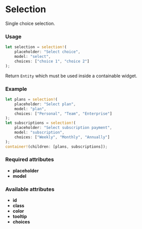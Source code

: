 # Selection

Single choice selection.

### Usage
```rust
let selection = selection!(
    placeholder: "Select choice",
    model: "select",
    choices: ["choice 1", "choice 2"]
);
```
Return `Entity` which must be used inside a containable widget.

### Example
```rust
let plans = selection!(
    placeholder: "Select plan",
    model: "plan",
    choices: ["Personal", "Team", "Enterprise"]
);
let subscriptions = selection!(
    placeholder: "Select subscription payment",
    model: "subscription",
    choices: ["Weekly", "Monthly", "Annually"]
);
container!(children: [plans, subscriptions]);
```

### Required attributes
- **placeholder**
- **model**

### Available attributes
- **id**
- **class**
- **color**
- **tooltip**
- **choices**
